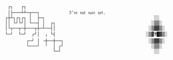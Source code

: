      ┌┐   ┌┐
     │├───┴┴─┬──┐           ℑ'𝔪 𝔫𝔬𝔱 𝔰𝔲𝔯𝔢 𝔶𝔢𝔱.
    ┌┼┴┐┌┐┌┐ │  ├─┐                                         ░░
    ││ └┘└┘│ └──┤ │  ┌┐                                    ░▒▒░
    │└┬──┬─┼───┬┼─┴──┤│                                   ░▒▓▓▒░
    └─┘  └─┘  ┌┘│  ╷ └┤                                  ░▒▓❓█▓▒░
            ┌─┘ │ ╶┼──┼──┐                                ░▒▓▓▒░
            └───┘  ╵  │ ┌┘                                 ░▒▒░
                      └─┘                                   ░░
